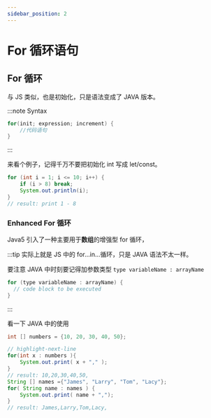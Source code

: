 ```yaml
---
sidebar_position: 2
---
```


# For 循环语句

## For 循环

与 JS 类似，也是初始化，只是语法变成了 JAVA 版本。

:::note Syntax

```JAVA title="语法"
for(init; expression; increment) {
    //代码语句
}
```

:::

来看个例子，记得千万不要把初始化 int 写成 let/const。

```JAVA
for (int i = 1; i <= 10; i++) {
    if (i > 8) break;
    System.out.println(i);
}
// result: print 1 - 8
```

### Enhanced For 循环

Java5 引入了一种主要用于**数组**的增强型 for 循环，

:::tip
实际上就是 JS 中的 for...in...循环，只是 JAVA 语法不太一样。

要注意 JAVA 中时刻要记得加参数类型 `type variableName : arrayName`

```java title="语法"
for (type variableName : arrayName) {
  // code block to be executed
}
```

:::

看一下 JAVA 中的使用

```Java
int [] numbers = {10, 20, 30, 40, 50};

// highlight-next-line
for(int x : numbers ){
    System.out.print( x + "," );
}
// result: 10,20,30,40,50,
String [] names ={"James", "Larry", "Tom", "Lacy"};
for( String name : names ) {
    System.out.print( name + ",");
}
// result: James,Larry,Tom,Lacy,
```
